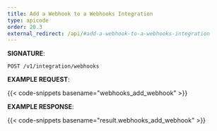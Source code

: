 ```yaml
---
title: Add a Webhook to a Webhooks Integration
type: apicode
order: 20.3
external_redirect: /api/#add-a-webhook-to-a-webhooks-integration
---
```


**SIGNATURE**:

`POST /v1/integration/webhooks`

**EXAMPLE REQUEST**:

{{< code-snippets basename="webhooks_add_webhook" >}}

**EXAMPLE RESPONSE**:

{{< code-snippets basename="result.webhooks_add_webhook" >}}
